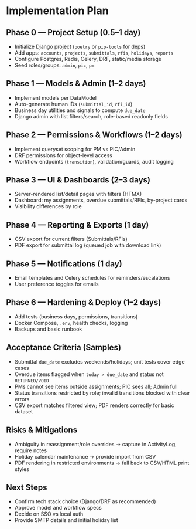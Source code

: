 # Implementation Plan

## Phase 0 — Project Setup (0.5–1 day)
- Initialize Django project (`poetry` or `pip-tools` for deps)
- Add apps: `accounts`, `projects`, `submittals`, `rfis`, `holidays`, `reports`
- Configure Postgres, Redis, Celery, DRF, static/media storage
- Seed roles/groups: `admin`, `pic`, `pm`

## Phase 1 — Models & Admin (1–2 days)
- Implement models per DataModel
- Auto-generate human IDs (`submittal_id`, `rfi_id`)
- Business day utilities and signals to compute `due_date`
- Django admin with list filters/search, role-based readonly fields

## Phase 2 — Permissions & Workflows (1–2 days)
- Implement queryset scoping for PM vs PIC/Admin
- DRF permissions for object-level access
- Workflow endpoints (`transition`), validation/guards, audit logging

## Phase 3 — UI & Dashboards (2–3 days)
- Server-rendered list/detail pages with filters (HTMX)
- Dashboard: my assignments, overdue submittals/RFIs, by-project cards
- Visibility differences by role

## Phase 4 — Reporting & Exports (1 day)
- CSV export for current filters (Submittals/RFIs)
- PDF export for submittal log (queued job with download link)

## Phase 5 — Notifications (1 day)
- Email templates and Celery schedules for reminders/escalations
- User preference toggles for emails

## Phase 6 — Hardening & Deploy (1–2 days)
- Add tests (business days, permissions, transitions)
- Docker Compose, `.env`, health checks, logging
- Backups and basic runbook

## Acceptance Criteria (Samples)
- Submittal `due_date` excludes weekends/holidays; unit tests cover edge cases
- Overdue items flagged when `today > due_date` and status not `RETURNED/VOID`
- PMs cannot see items outside assignments; PIC sees all; Admin full
- Status transitions restricted by role; invalid transitions blocked with clear errors
- CSV export matches filtered view; PDF renders correctly for basic dataset

## Risks & Mitigations
- Ambiguity in reassignment/role overrides → capture in ActivityLog, require notes
- Holiday calendar maintenance → provide import from CSV
- PDF rendering in restricted environments → fall back to CSV/HTML print styles

## Next Steps
- Confirm tech stack choice (Django/DRF as recommended)
- Approve model and workflow specs
- Decide on SSO vs local auth
- Provide SMTP details and initial holiday list

